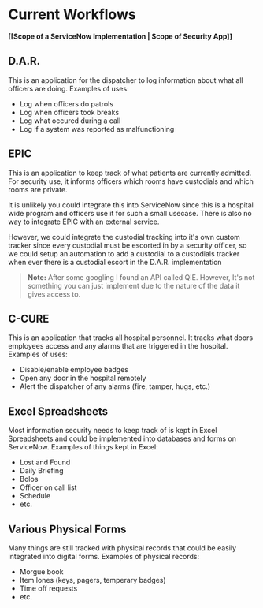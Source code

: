 # Current Workflows
**[[Scope of a ServiceNow Implementation | Scope of Security App]]**
## D.A.R.
This is an application for the dispatcher to log information about what all officers are doing.  Examples of uses:
- Log when officers do patrols
- Log when officers took breaks
- Log what occured during a call
- Log if a system was reported as malfunctioning

## EPIC
This is an application to keep track of what patients are currently admitted.  For security use, it informs officers which rooms have custodials and which rooms are private.

It is unlikely you could integrate this into ServiceNow since this is a hospital wide program and officers use it for such a small usecase.  There is also no way to integrate EPIC with an external service.

However, we could integrate the custodial tracking into it's own custom tracker since every custodial must be escorted in by a security officer, so we could setup an automation to add a custodial to a custodials tracker when ever there is a custodial escort in the D.A.R. implementation

>**Note:** After some googling I found an API called QIE.  However, It's not something you can just implement due to the nature of the data it gives access to.

## C-CURE
This is an application that tracks all hospital personnel.  It tracks what doors employees access and any alarms that are triggered in the hospital.  Examples of uses:
- Disable/enable employee badges
- Open any door in the hospital remotely
- Alert the dispatcher of any alarms (fire, tamper, hugs, etc.)

## Excel Spreadsheets
Most information security needs to keep track of is kept in Excel Spreadsheets and could be implemented into databases and forms on ServiceNow.  Examples of things kept in Excel:
- Lost and Found
- Daily Briefing
- Bolos
- Officer on call list
- Schedule
- etc.

## Various Physical Forms
Many things are still tracked with physical records that could be easily integrated into digital forms.  Examples of physical records:
- Morgue book
- Item lones (keys, pagers, temperary badges)
- Time off requests
- etc.